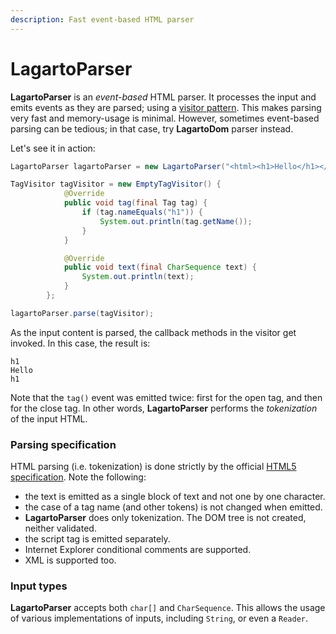 ```yaml
---
description: Fast event-based HTML parser
---
```


# LagartoParser

**LagartoParser** is an _event-based_ HTML parser. It processes the input and emits events as they are parsed; using a [visitor pattern](https://en.wikipedia.org/wiki/Visitor_pattern).  This makes parsing very fast and memory-usage is minimal. However, sometimes event-based parsing can be tedious; in that case, try **LagartoDom** parser instead. 

Let's see it in action:

```java
LagartoParser lagartoParser = new LagartoParser("<html><h1>Hello</h1></html>");

TagVisitor tagVisitor = new EmptyTagVisitor() {
			@Override
			public void tag(final Tag tag) {
				if (tag.nameEquals("h1")) {
					System.out.println(tag.getName());
				}
			}

			@Override
			public void text(final CharSequence text) {
				System.out.println(text);
			}
		};

lagartoParser.parse(tagVisitor);
```

As the input content is parsed, the callback methods in the visitor get invoked. In this case, the result is:

```text
h1
Hello
h1
```

Note that the `tag()` event was emitted twice: first for the open tag, and then for the close tag. In other words, **LagartoParser** performs the _tokenization_ of the input HTML.

### Parsing specification

HTML parsing \(i.e. tokenization\) is done strictly by the official [HTML5 specification](https://html.spec.whatwg.org). Note the following:

* the text is emitted as a single block of text and not one by one character.
* the case of a tag name \(and other tokens\) is not changed when emitted.
* **LagartoParser** does only tokenization. The DOM tree is not created, neither validated.
* the script tag is emitted separately.
* Internet Explorer conditional comments are supported.
* XML is supported too.

### Input types

**LagartoParser** accepts both `char[]` and `CharSequence`. This allows the usage of various implementations of inputs, including `String`, or even a `Reader`.

